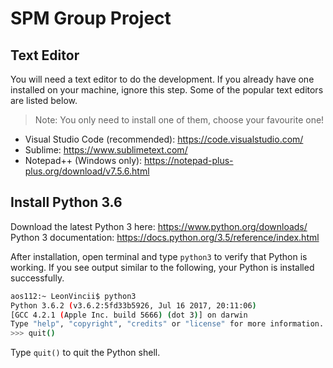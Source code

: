 # SPM Group Project

## Text Editor
You will need a text editor to do the development. If you already have one installed on your machine, ignore this step. Some of the popular text editors are listed below.

> Note: You only need to install one of them, choose your favourite one!

* Visual Studio Code (recommended): https://code.visualstudio.com/
* Sublime: https://www.sublimetext.com/
* Notepad++ (Windows only): https://notepad-plus-plus.org/download/v7.5.6.html

## Install Python 3.6
Download the latest Python 3 here: https://www.python.org/downloads/
Python 3 documentation: https://docs.python.org/3.5/reference/index.html

After installation, open terminal and type `python3` to verify that Python is working. If you see output similar to the following, your Python is installed successfully.
```sh
aos112:~ LeonVincii$ python3
Python 3.6.2 (v3.6.2:5fd33b5926, Jul 16 2017, 20:11:06) 
[GCC 4.2.1 (Apple Inc. build 5666) (dot 3)] on darwin
Type "help", "copyright", "credits" or "license" for more information.
>>> quit()
```
Type `quit()` to quit the Python shell.
